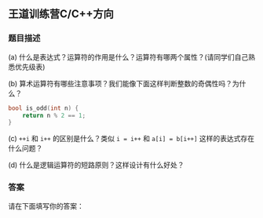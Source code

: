 ## 王道训练营C/C++方向

### 题目描述

(a) 什么是表达式？运算符的作用是什么？运算符有哪两个属性？(请同学们自己熟悉优先级表)

(b) 算术运算符有哪些注意事项？我们能像下面这样判断整数的奇偶性吗？为什么？

```c
bool is_odd(int n) {
    return n % 2 == 1;
}
```

(c) `++i` 和 `i++` 的区别是什么？类似 `i = i++` 和 `a[i] = b[i++]` 这样的表达式存在什么问题？

(d) 什么是逻辑运算符的短路原则？这样设计有什么好处？ 



### 答案

请在下面填写你的答案：









### 





